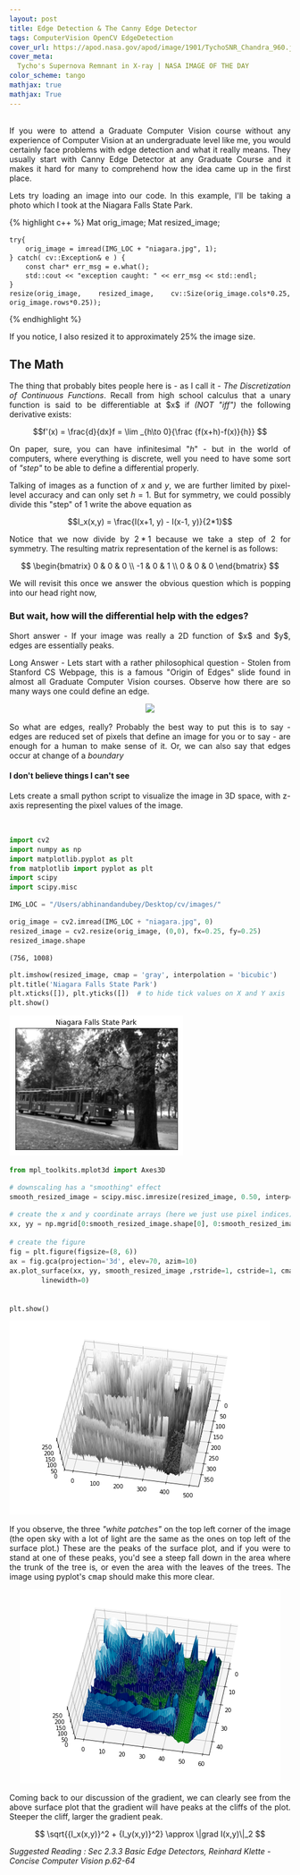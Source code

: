 ```yaml
---
layout: post
title: Edge Detection & The Canny Edge Detector
tags: ComputerVision OpenCV EdgeDetection
cover_url: https://apod.nasa.gov/apod/image/1901/TychoSNR_Chandra_960.jpg
cover_meta: 
  Tycho's Supernova Remnant in X-ray | NASA IMAGE OF THE DAY
color_scheme: tango
mathjax: true
mathjax: True
---
```

<style TYPE="text/css">
code.has-jax {font: inherit; font-size: 100%; background: inherit; border: inherit;}
</style>
<script type="text/x-mathjax-config">
MathJax.Hub.Config({
    tex2jax: {
        inlineMath: [['$','$'], ['\\(','\\)']],
        skipTags: ['script', 'noscript', 'style', 'textarea', 'pre'] // removed 'code' entry
    }
});
MathJax.Hub.Queue(function() {
    var all = MathJax.Hub.getAllJax(), i;
    for(i = 0; i < all.length; i += 1) {
        all[i].SourceElement().parentNode.className += ' has-jax';
    }
});
</script>
<script type="text/javascript" src="https://cdnjs.cloudflare.com/ajax/libs/mathjax/2.7.4/MathJax.js?config=TeX-AMS_HTML-full"></script>

<div style="text-align: justify">
<br/>
If you were to attend a Graduate Computer Vision course without any experience of Computer Vision at an undergraduate level like me, you would certainly face problems with edge detection and what it really means. They usually start with Canny Edge Detector at any Graduate Course and it makes it hard for many to comprehend how the idea came up in the first place.

<p>

Lets try loading an image into our code. In this example, I'll be taking a photo which I took at the Niagara Falls State Park.</p>

{% highlight c++ %}
    Mat orig_image;
    Mat resized_image;

    try{
        orig_image = imread(IMG_LOC + "niagara.jpg", 1);
    } catch( cv::Exception& e ) {
        const char* err_msg = e.what();
        std::cout << "exception caught: " << err_msg << std::endl;
    }
    resize(orig_image, resized_image, cv::Size(orig_image.cols*0.25, orig_image.rows*0.25));
{% endhighlight %}

If you notice, I also resized it to approximately 25% the image size.  

<h2>The Math</h2>
The thing that probably bites people here is - as I call it - <i>The Discretization of Continuous Functions</i>. Recall from high school calculus that a unary function is said to be differentiable at $x$ if <i>(NOT "iff")</i> the following derivative exists:

$$f'(x) = \frac{d}{dx}f = \lim _{h\to 0}{\frac {f(x+h)-f(x)}{h}}  $$

On paper, sure, you can have infinitesimal "$h$" - but in the world of computers, where everything is discrete, well you need to have some sort of <i>"step"</i> to be able to define a differential properly.

Talking of images as a function of $x$ and $y$, we are further limited by pixel-level accuracy and can only set $h = 1$. But for symmetry, we could possibly divide this "step" of 1 write the above equation as

$$I_x(x,y) = \frac{I(x+1, y) - I(x-1, y)}{2*1}$$


Notice that we now divide by $2*1$ because we take a step of 2 for symmetry. The resulting matrix representation of the kernel is as follows:

$$ \begin{bmatrix}
    0 & 0 & 0 \\
    -1 & 0 & 1 \\
    0 & 0  & 0
\end{bmatrix} $$

We will revisit this once we answer the obvious question which is popping into our head right now,

<h3>But wait, how will the differential help with the edges?</h3>
Short answer - If your image was really a 2D function of $x$ and $y$, edges are essentially peaks.<br/>

Long Answer - Lets start with a rather philosophical question - Stolen from Stanford CS Webpage, this is a famous "Origin of Edges" slide found in almost all Graduate Computer Vision courses. Observe how there are so many ways one could define an edge.
<p align="center">
<center>
<img src="https://cs.stanford.edu/people/eroberts/courses/soco/projects/1997-98/computer-vision/images/bottle.jpg"/></center></p>

So what are edges, really? Probably the best way to put this is to say - edges are reduced set of pixels that define an image for you or to say - are enough for a human to make sense of it. Or, we can also say that edges occur at change of a <i>boundary</i>

<h4>I don't believe things I can't see</h4>

Lets create a small python script to visualize the image in 3D space, with z-axis representing the pixel values of the image.
</div>

<br/>

```python
import cv2
import numpy as np
import matplotlib.pyplot as plt
from matplotlib import pyplot as plt
import scipy
import scipy.misc
```


```python
IMG_LOC = "/Users/abhinandandubey/Desktop/cv/images/"
```


```python
orig_image = cv2.imread(IMG_LOC + "niagara.jpg", 0)
resized_image = cv2.resize(orig_image, (0,0), fx=0.25, fy=0.25) 
resized_image.shape
```




    (756, 1008)




```python
plt.imshow(resized_image, cmap = 'gray', interpolation = 'bicubic')
plt.title('Niagara Falls State Park')
plt.xticks([]), plt.yticks([])  # to hide tick values on X and Y axis
plt.show()
```


![png](https://github.com/alivcor/lightforest/raw/master/output_3_0.png)



```python
from mpl_toolkits.mplot3d import Axes3D
```


```python
# downscaling has a "smoothing" effect
smooth_resized_image = scipy.misc.imresize(resized_image, 0.50, interp='cubic')
```


```python
# create the x and y coordinate arrays (here we just use pixel indices)
xx, yy = np.mgrid[0:smooth_resized_image.shape[0], 0:smooth_resized_image.shape[1]]

# create the figure
fig = plt.figure(figsize=(8, 6))
ax = fig.gca(projection='3d', elev=70, azim=10)
ax.plot_surface(xx, yy, smooth_resized_image ,rstride=1, cstride=1, cmap=plt.cm.gray,
        linewidth=0)


plt.show()
```


![png](https://github.com/alivcor/lightforest/raw/master/output_6_0.png)


<div style="text-align: justify">
If you observe, the three <i>"white patches"</i> on the top left corner of the image (the open sky with a lot of light are the same as the ones on top left of the surface plot.) These are the peaks of the surface plot, and if you were to stand at one of these peaks, you'd see a steep fall down in the area where the trunk of the tree is, or even the area with the leaves of the trees. The image using pyplot's <pre style="display:inline">cmap</pre> should make this more clear.<br/>
<p align="center">
<center><img src="https://github.com/alivcor/lightforest/raw/master/colormap_ocean.png"></center></p>

Coming back to our discussion of the gradient, we can clearly see from the above surface plot that the gradient will have peaks at the cliffs of the plot. Steeper the cliff, larger the gradient peak. 

$$ \sqrt{{I_x(x,y)}^2 + {I_y(x,y)}^2} \approx \|grad I(x,y)\|_2 $$


</div>



_Suggested Reading : Sec 2.3.3 Basic Edge Detectors, Reinhard Klette - Concise Computer Vision p.62-64_